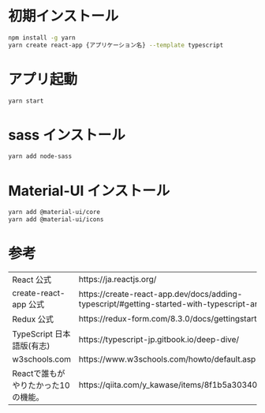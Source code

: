 # 初期インストール

```bash
npm install -g yarn
yarn create react-app {アプリケーション名} --template typescript
```

# アプリ起動

```bash
yarn start
```

# sass インストール

```bash
yarn add node-sass
```

# Material-UI インストール

```bash
yarn add @material-ui/core
yarn add @material-ui/icons
```

# 参考

<table>
  <tr>
    <td>React 公式
    </td>
    <td>https://ja.reactjs.org/
    </td>
  </tr>
  <tr>
    <td>create-react-app 公式
    </td>
    <td>https://create-react-app.dev/docs/adding-typescript/#getting-started-with-typescript-and-react
    </td>
  </tr>
  <tr>
    <td>Redux 公式
    </td>
    <td>https://redux-form.com/8.3.0/docs/gettingstarted.md/
    </td>
  </tr>
  <tr>
    <td>TypeScript 日本語版(有志)
    </td>
    <td>https://typescript-jp.gitbook.io/deep-dive/
    </td>
  </tr>
  <tr>
    <td>w3schools.com
    </td>
    <td>https://www.w3schools.com/howto/default.asp
    </td>
  </tr>
  <tr>
    <td>Reactで誰もがやりたかった10の機能。
    </td>
    <td>https://qiita.com/y_kawase/items/8f1b5a303400a09c4923
    </td>
  </tr>
</table>
